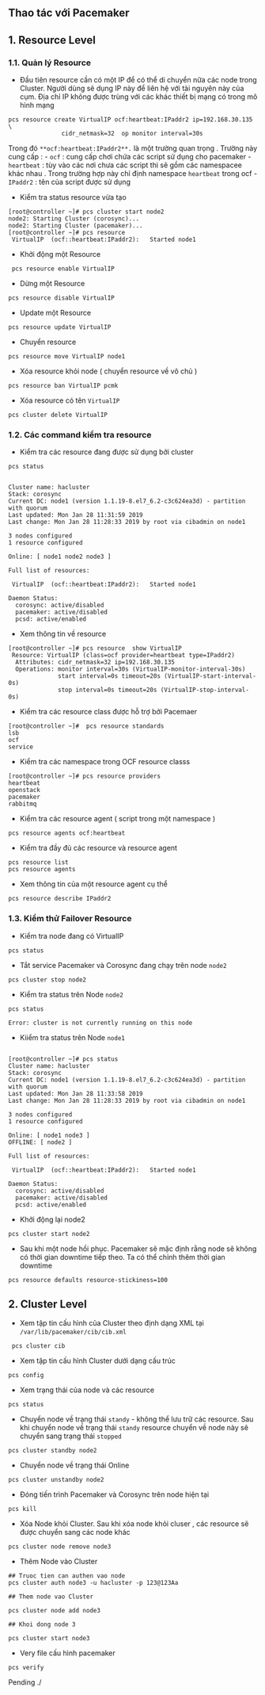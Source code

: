 

## Thao tác với Pacemaker

## 1. Resource Level

### 1.1. Quản lý  Resource
- Đầu tiên resource cần có một IP  để có thể di chuyển nữa các node trong Cluster. Người dùng sẽ dụng IP này để liên hệ với tài nguyên này của cụm. Địa chỉ IP không được trùng với các khác thiết bị mạng có trong mô hình mạng

```
pcs resource create VirtualIP ocf:heartbeat:IPaddr2 ip=192.168.30.135 \
               cidr_netmask=32  op monitor interval=30s

```
Trong đó `**ocf:heartbeat:IPaddr2**.` là một trường quan trọng . Trường này cung cấp :
	- `ocf`  : cung cấp chơi chứa các script sử dụng cho pacemaker
	- `heartbeat` : tùy vào các nơi chưa các script thì sẽ gồm các namespacee khác nhau . Trong trường hợp này chỉ định namespace `heartbeat` trong ocf
	- `IPaddr2` :  tên của script được sử dụng

- Kiểm tra status resource vừa tạo
```
[root@controller ~]# pcs cluster start node2
node2: Starting Cluster (corosync)...
node2: Starting Cluster (pacemaker)...
[root@controller ~]# pcs resource
 VirtualIP	(ocf::heartbeat:IPaddr2):	Started node1
```

- Khởi động một Resource
```
 pcs resource enable VirtualIP
```

- Dừng một Resource
```
pcs resource disable VirtualIP
```

- Update một Resource
```
pcs resource update VirtualIP 
```

- Chuyển resource
```
pcs resource move VirtualIP node1
```

- Xóa resource khỏi node ( chuyển resource về vô chủ ) 
```
pcs resource ban VirtualIP pcmk
```


- Xóa resource có tên `VirtualIP`
```
pcs cluster delete VirtualIP
```


### 1.2. Các command kiểm tra resource

- Kiểm tra các resource đang được sử dụng bởi cluster
```
pcs status


Cluster name: hacluster
Stack: corosync
Current DC: node1 (version 1.1.19-8.el7_6.2-c3c624ea3d) - partition with quorum
Last updated: Mon Jan 28 11:31:59 2019
Last change: Mon Jan 28 11:28:33 2019 by root via cibadmin on node1

3 nodes configured
1 resource configured

Online: [ node1 node2 node3 ]

Full list of resources:

 VirtualIP	(ocf::heartbeat:IPaddr2):	Started node1

Daemon Status:
  corosync: active/disabled
  pacemaker: active/disabled
  pcsd: active/enabled
```

- Xem thông tin về resource
```
[root@controller ~]# pcs resource  show VirtualIP
 Resource: VirtualIP (class=ocf provider=heartbeat type=IPaddr2)
  Attributes: cidr_netmask=32 ip=192.168.30.135
  Operations: monitor interval=30s (VirtualIP-monitor-interval-30s)
              start interval=0s timeout=20s (VirtualIP-start-interval-0s)
              stop interval=0s timeout=20s (VirtualIP-stop-interval-0s)
```

- Kiểm tra các resource class được hỗ trợ bởi Pacemaer
```
[root@controller ~]#  pcs resource standards
lsb
ocf
service
```

- Kiểm tra các namespace trong OCF  resource classs 
```
[root@controller ~]# pcs resource providers
heartbeat
openstack
pacemaker
rabbitmq

```

- Kiểm tra các resource agent ( script trong một namespace )
```
pcs resource agents ocf:heartbeat
```

- Kiểm tra đầy đủ các resource và resource agent
```
pcs resource list
pcs resource agents
```

- Xem thông tin của một resource agent cụ thể
```
pcs resource describe IPaddr2
```

### 1.3. Kiểm thử Failover Resource

- Kiểm tra node đang có VirtualIP
```
pcs status

```

- Tắt service Pacemaker và Corosync đang chạy trên node `node2`
```
pcs cluster stop node2
```

- Kiểm tra status trên Node `node2`
```
pcs status

Error: cluster is not currently running on this node
```

- Kiiểm tra status trên Node `node1`
```

[root@controller ~]# pcs status
Cluster name: hacluster
Stack: corosync
Current DC: node1 (version 1.1.19-8.el7_6.2-c3c624ea3d) - partition with quorum
Last updated: Mon Jan 28 11:33:58 2019
Last change: Mon Jan 28 11:28:33 2019 by root via cibadmin on node1

3 nodes configured
1 resource configured

Online: [ node1 node3 ]
OFFLINE: [ node2 ]

Full list of resources:

 VirtualIP	(ocf::heartbeat:IPaddr2):	Started node1

Daemon Status:
  corosync: active/disabled
  pacemaker: active/disabled
  pcsd: active/enabled

```

- Khởi động lại node2
```
pcs cluster start node2

```

- Sau khi một node hồi phục. Pacemaker sẽ mặc định rằng node sẽ không có thời gian downtime tiếp theo. Ta có thể chỉnh thêm thời gian downtime 
```
pcs resource defaults resource-stickiness=100
```


## 2. Cluster Level

- Xem tập tin cấu hình của Cluster theo định dạng XML tại `/var/lib/pacemaker/cib/cib.xml`
```
 pcs cluster cib
```

- Xem tập tin cấu hình Cluster dưới dạng cấu trúc 
 ```
pcs config
```

- Xem trạng thái của node và các resource
```
pcs status
```

- Chuyển node về trạng thái `standy` - không thể lưu trữ các resource. Sau khi chuyển node về trạng thái `standy` resource chuyển về node này sẽ chuyển sang trạng thái `stopped`
```
pcs cluster standby node2

```

- Chuyển node về trạng thái Online
```
pcs cluster unstandby node2
```

- Đóng tiến trình Pacemaker và Corosync trên node hiện tại
```
pcs kill
```

- Xóa Node khỏi Cluster. Sau khi xóa node khỏi cluser , các resource sẽ được chuyển sang các node khác 
```
pcs cluster node remove node3
```

- Thêm Node vào Cluster
```
## Truoc tien can authen vao node 
pcs cluster auth node3 -u hacluster -p 123@123Aa 

## Them node vao Cluster

pcs cluster node add node3

## Khoi dong node 3

pcs cluster start node3

```

- Very file cấu hình pacemaker
```
pcs verify
```


Pending ./
